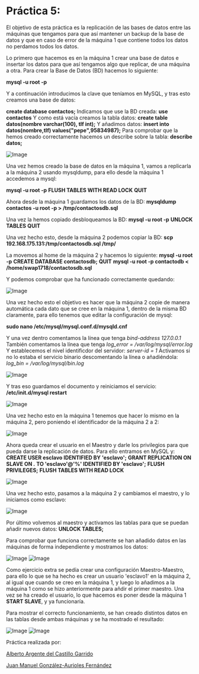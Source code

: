 # Práctica 5:

El objetivo de esta práctica es la replicación de las bases de datos entre las
máquinas que tengamos  para que así mantener un backup de la base de datos
y que en caso de error de la máquina 1 que contiene todos los datos no perdamos
todos los datos.

Lo primero que hacemos es en la máquina 1 crear una base de datos e insertar los datos
para que así tengamos algo que replicar, de una máquina a otra.
Para crear la Base de Datos (BD) hacemos lo siguiente:

**mysql -u root -p**

Y a continuación introducimos la clave que teníamos en MySQL, y tras esto creamos
una base de datos:

**create database contactos;**
Indicamos que use la BD creada:
**use contactos**
Y como está vacía creamos la tabla datos:
**create table datos(nombre varchar(100), tlf int);**
Y añadimos datos:
**insert into datos(nombre,tlf) values("pepe",95834987);**
Para comprobar que la hemos creado correctamente hacemos un describe sobre la tabla:
**describe datos;**

![Image](https://github.com/juanmagaf/SWAP/blob/master/Pr%C3%A1cticas/P5/BDCreada.PNG)

Una vez hemos creado la base de datos en la máquina 1, vamos a replicarla a la
máquina 2 usando mysqldump, para ello desde la máquina 1 accedemos a mysql:

**mysql -u root -p**
**FLUSH TABLES WITH READ LOCK**
**QUIT**

Ahora desde la máquina 1 guardamos los datos de la BD:
**mysqldump contactos -u root -p > /tmp/contactosdb.sql**

Una vez la hemos copiado desbloqueamos la BD:
**mysql -u root -p**
**UNLOCK TABLES**
**QUIT**

Una vez hecho esto, desde la máquina 2 podemos copiar la BD:
**scp 192.168.175.131:/tmp/contactosdb.sql /tmp/**

La movemos al home de la máquina 2 y hacemos lo siguiente:
**mysql -u root -p**
**CREATE DATABASE contactosdb;**
**QUIT**
**mysql -u root -p contactodb < /home/swap1718/contactosdb.sql**

Y podemos comprobar que ha funcionado correctamente quedando:

![Image](https://github.com/juanmagaf/SWAP/blob/master/Pr%C3%A1cticas/P5/DBCopiada.PNG)

Una vez hecho esto el objetivo es hacer que la máquina 2 copie de manera automática
cada dato que se cree en la máquina 1, dentro de la misma BD claramente, para ello
tenemos que editar la configuración de mysql:

**sudo nano /etc/mysql/mysql.conf.d/mysqld.cnf**

Y una vez dentro comentamos la línea que tenga *bind-address 127.0.0.1*
También comentamos la línea que tenga *log_error = /var/log/mysql/error.log*
Y establecemos el nivel identificdor del servidor: *server-id = 1*
Activamos si no lo estaba el servicio binario descomentando la línea o
añadiéndola: *log_bin = /var/log/mysql/bin.log*

![Image](https://github.com/juanmagaf/SWAP/blob/master/Pr%C3%A1cticas/P5/CongMysqlMaestro.PNG)

Y tras eso guardamos el documento y reiniciamos el servicio:
**/etc/init.d/mysql restart**

![Image](https://github.com/juanmagaf/SWAP/blob/master/Pr%C3%A1cticas/P5/MysqlRestart.PNG)

Una vez hecho esto en la máquina 1 tenemos que hacer lo mismo en la máquina 2,
pero poniendo el identificador de la máquina 2 a 2:

![Image](https://github.com/juanmagaf/SWAP/blob/master/Pr%C3%A1cticas/P5/CongMysqlEsclavo.PNG)

Ahora queda crear el usuario en el Maestro y darle los privilegios para que pueda
darse la replicación de datos. Para ello entramos en MySQL y:
**CREATE USER esclavo IDENTIFIED BY 'esclavo';**
**GRANT REPLICATION ON SLAVE ON *.* TO 'esclavo'@'%' IDENTIFIED BY 'esclavo';**
**FLUSH PRIVILEGES;**
**FLUSH TABLES WITH READ LOCK**

![Image](https://github.com/juanmagaf/SWAP/blob/master/Pr%C3%A1cticas/P5/CrearUserEsclavo.PNG)

Una vez hecho esto, pasamos a la máquina 2 y cambiamos el maestro, y lo iniciamos
como esclavo:

![Image](https://github.com/juanmagaf/SWAP/blob/master/Pr%C3%A1cticas/P5/CreasMaestroEnEsclavo.PNG)

Por último volvemos al maestro y activamos las tablas para que se puedan añadir nuevos datos:
**UNLOCK TABLES;**

Para comprobar que funciona correctamente se han añadido datos en las máquinas
de forma independiente y mostramos los datos:

![Image](https://github.com/juanmagaf/SWAP/blob/master/Pr%C3%A1cticas/P5/ClonadoAutomatico.PNG)
![Image](https://github.com/juanmagaf/SWAP/blob/master/Pr%C3%A1cticas/P5/ClonadoAutomatico1.PNG)

Como ejercicio extra se pedía crear una configuración Maestro-Maestro, para ello
lo que se ha hecho es crear un usuario 'esclavo1' en la máquina 2, al igual que
cuando se creo en la máquina 1, y luego lo añadimos a la máquina 1 como se hizo
anteriormente para añdir el primer maestro. Una vez se ha creado el usuario,
lo que hacemos es poner desde la máquina 1 **START SLAVE**, y ya funcionaría.

Para mostrar el correcto funcionamiento, se han creado distintos datos en las tablas
desde ambas máquinas y se ha mostrado el resultado:

![Image](https://github.com/juanmagaf/SWAP/blob/master/Pr%C3%A1cticas/P5/MaestroMaestroOn.PNG)
![Image](https://github.com/juanmagaf/SWAP/blob/master/Pr%C3%A1cticas/P5/MaestroMaestroOn1.PNG)

Práctica realizada por:

[Alberto Argente del Castillo Garrido](https://github.com/AlArgente/SWAP)

[Juan Manuel González-Aurioles Fernández](https://github.com/Juanmagaf/SWAP)
